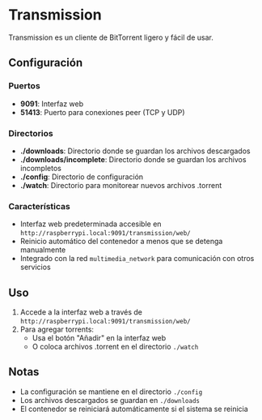 # Transmission

Transmission es un cliente de BitTorrent ligero y fácil de usar.

## Configuración

### Puertos
- **9091**: Interfaz web
- **51413**: Puerto para conexiones peer (TCP y UDP)

### Directorios
- **./downloads**: Directorio donde se guardan los archivos descargados
- **./downloads/incomplete**: Directorio donde se guardan los archivos incompletos
- **./config**: Directorio de configuración
- **./watch**: Directorio para monitorear nuevos archivos .torrent

### Características
- Interfaz web predeterminada accesible en `http://raspberrypi.local:9091/transmission/web/`
- Reinicio automático del contenedor a menos que se detenga manualmente
- Integrado con la red `multimedia_network` para comunicación con otros servicios

## Uso

1. Accede a la interfaz web a través de `http://raspberrypi.local:9091/transmission/web/`
2. Para agregar torrents:
   - Usa el botón "Añadir" en la interfaz web
   - O coloca archivos .torrent en el directorio `./watch`

## Notas
- La configuración se mantiene en el directorio `./config`
- Los archivos descargados se guardan en `./downloads`
- El contenedor se reiniciará automáticamente si el sistema se reinicia 